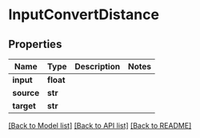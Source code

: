 # InputConvertDistance

## Properties
Name | Type | Description | Notes
------------ | ------------- | ------------- | -------------
**input** | **float** |  | 
**source** | **str** |  | 
**target** | **str** |  | 

[[Back to Model list]](../README.md#documentation-for-models) [[Back to API list]](../README.md#documentation-for-api-endpoints) [[Back to README]](../README.md)



